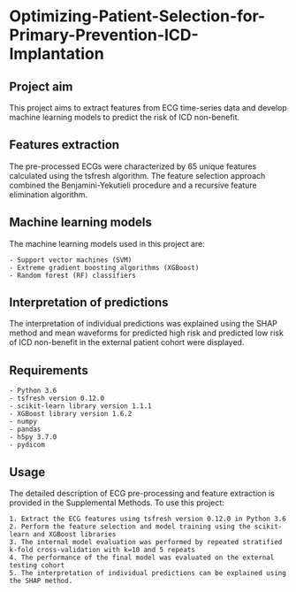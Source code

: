 # Optimizing-Patient-Selection-for-Primary-Prevention-ICD-Implantation

## Project aim
This project aims to extract features from ECG time-series data and develop machine learning models to predict the risk of ICD non-benefit.

## Features extraction
The pre-processed ECGs were characterized by 65 unique features calculated using the tsfresh algorithm. The feature selection approach combined the Benjamini-Yekutieli procedure and a recursive feature elimination algorithm.

## Machine learning models
The machine learning models used in this project are:
```
- Support vector machines (SVM)
- Extreme gradient boosting algorithms (XGBoost)
- Random forest (RF) classifiers
```

## Interpretation of predictions
The interpretation of individual predictions was explained using the SHAP method and mean waveforms for predicted high risk and predicted low risk of ICD non-benefit in the external patient cohort were displayed.

## Requirements
```
- Python 3.6
- tsfresh version 0.12.0
- scikit-learn library version 1.1.1
- XGBoost library version 1.6.2
- numpy
- pandas
- h5py 3.7.0
- pydicom
```

## Usage
The detailed description of ECG pre-processing and feature extraction is provided in the Supplemental Methods. To use this project:
```
1. Extract the ECG features using tsfresh version 0.12.0 in Python 3.6
2. Perform the feature selection and model training using the scikit-learn and XGBoost libraries
3. The internal model evaluation was performed by repeated stratified k-fold cross-validation with k=10 and 5 repeats
4. The performance of the final model was evaluated on the external testing cohort
5. The interpretation of individual predictions can be explained using the SHAP method.
```
